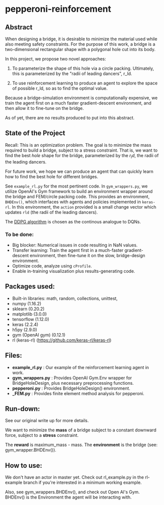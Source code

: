 # pepperoni-reinforcement

## Abstract

When designing a bridge, it is desirable to minimize the material used while also meeting safety constraints. For the purpose of this work, a bridge is a two-dimensional rectangular shape with a polygonal hole cut into its body.

In this project, we propose two novel approaches:

1. To parameterize the shape of this hole via a circle packing. Ultimately, this is parameterized by the "radii of leading dancers", r_ld.

2. To use reinforcement learning to produce an agent to explore the space of possible r_ld, so as to find the optimal value.

Because a bridge-simulation environment is computationally expensive, we train the agent first on a much faster gradient-descent environment, and then allow it to fine-tune on the bridge.

As of yet, there are no results produced to put into this abstract.


## State of the Project

Recall: This is an optimization problem. The goal is to minimize the mass required to build a bridge, subject to a stress constraint. That is, we want to find the best *hole* shape for the bridge, parameterized by the $r_ld$, the radii of the leading dancers.

For future work, we hope we can produce an agent that can quickly learn how to find the best hole for different bridges.

See `example_rl.py` for the most pertinent code. In `gym_wrappers.py`, we utilize OpenAI's Gym framework to build an environment wrapper around the bridge and FEM/circle packing code. This provides an environment, `BHDEnv()`, which interfaces with agents and policies implemented in `keras-rl`. In this environment, the `action` provided is a small change vector which updates `rld` (the radii of the leading dancers).

The [DDPG algorithm](https://arxiv.org/pdf/1509.02971v2.pdf) is chosen as the continous analogue to DQNs.

### To be done:
 * Big blocker: Numerical issues in code resulting in NaN values.
 * Transfer learning: Train the agent first in a much-faster gradient-descent environment, then fine-tune it on the slow, bridge-design environment.
 * Optimize code, analyze using `cProfile`.
 * Enable in-training visualization plus results-generating code.


## Packages used:
 * Built-in libraries: math, random, collections, unittest,
 * numpy (1.16.2)
 * sklearn (0.20.2)
 * matplotlib (3.0.0)
 * tensorflow (1.12.0)
 * keras (2.2.4)
 * h5py (2.9.0)
 * gym (OpenAI gym) (0.12.1)
 * rl (keras-rl) (https://github.com/keras-rl/keras-rl)

## Files:
 * **example_rl.py** : Our example of the reinforcement learning agent in work.
 * **gym_wrappers.py** : Provides OpenAI Gym.Env wrapper for BridgeHoleDesign, plus necessary preprocessing functions.
 * **pepperoni.py** : Provides BridgeHoleDesign() environment.
 * **_FEM.py** : Provides finite element method analysis for pepperoni.

## Run-down:
See our original write up for more details.

We want to minimize the **mass** of a bridge subject to a constant downward force, subject to a **stress** constraint.

The **reward** is maximum\_mass - mass. The **environment** is the bridge (see: gym\_wrapper.BHDEnv()).

## How to use:
We don't have an actor in master yet. Check out rl_example.py in the rl-example branch if you're interested in a minimum working example.

Also, see gym_wrappers.BHDEnv(), and check out Open AI's Gym. BHDEnv() is the Environment the agent will be interacting with.
